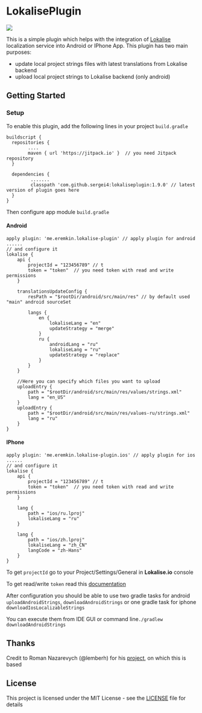 # LokalisePlugin
[![](https://jitpack.io/v/sergei4/LokalisePlugin.svg)](https://jitpack.io/#sergei4/LokalisePlugin)

This is a simple plugin which helps with the integration of [Lokalise](https://lokalise.co) localization service into Android or IPhone App. 
This plugin has two main purposes:
* update local project strings files with latest translations from Lokalise backend
* upload local project strings to Lokalise backend (only android)

## Getting Started
### Setup

To enable this plugin, add the following lines in your project `build.gradle`

```
buildscript {  
  repositories {  
        .... 
        maven { url 'https://jitpack.io' }  // you need Jitpack repository
  }  
  
  dependencies {  
         .......
         classpath 'com.github.sergei4:lokaliseplugin:1.9.0' // latest version of plugin goes here
  }  
}
```
Then configure app module `build.gradle`
#### Android
```
apply plugin: 'me.eremkin.lokalise-plugin' // apply plugin for android
......
// and configure it
lokalise {  
    api {  
        projectId = "123456789" // t
        token = "token"  // you need token with read and write permissions
    }  
  
    translationsUpdateConfig {
        resPath = "$rootDir/android/src/main/res" // by default used "main" android sourceSet

        langs {
            en {
                lokaliseLang = "en"
                updateStrategy = "merge"
            }
            ru {
                androidLang = "ru"
                lokaliseLang = "ru"
                updateStrategy = "replace"
            }
        }
    }

    //Here you can specify which files you want to upload
    uploadEntry {
        path = "$rootDir/android/src/main/res/values/strings.xml"
        lang = "en_US"
    }
    uploadEntry {
        path = "$rootDir/android/src/main/res/values-ru/strings.xml"
        lang = "ru"
    }
}
```
#### IPhone
```
apply plugin: 'me.eremkin.lokalise-plugin.ios' // apply plugin for ios
......
// and configure it
lokalise {  
    api {  
        projectId = "123456789" // t
        token = "token"  // you need token with read and write permissions
    }  
  
    lang {
        path = "ios/ru.lproj"
        lokaliseLang = "ru"
    }

    lang {
        path = "ios/zh.lproj"
        lokaliseLang = "zh_CN"
        langCode = "zh-Hans"
    }
}
```

To get `projectId` go to your Project/Settings/General in **Lokalise.io** console

To get read/write `token` read this [documentation](https://docs.lokalise.co/faqs/api-tokens)

After configuration you should be able to use two gradle tasks for android `uploadAndroidStrings`, `downloadAndroidStrings` or one gradle task for iphone `downloadIosLocalizableStrings`  

You can execute them from IDE GUI or command line``` ./gradlew downloadAndroidStrings ```


## Thanks

Credit to Roman Nazarevych (@lemberh) for his [project](https://github.com/lemberh/LokalisePlugin), on which this is based

## License

This project is licensed under the MIT License - see the [LICENSE](LICENSE) file for details
